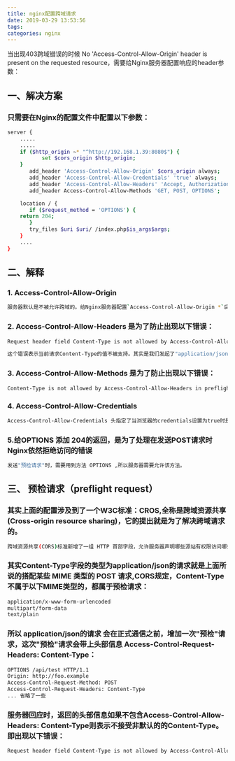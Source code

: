 ```yaml
---
title: nginx配置跨域请求
date: 2019-03-29 13:53:56
tags:
categories: nginx
---
```

当出现403跨域错误的时候 No 'Access-Control-Allow-Origin' header is present on the requested resource，需要给Nginx服务器配置响应的header参数：
## 一、解决方案
### 只需要在Nginx的配置文件中配置以下参数：
``` bash
server {
    .....
    .....
    if ($http_origin ~* "^http://192.168.1.39:8080$") {
           set $cors_origin $http_origin;
    }
       add_header 'Access-Control-Allow-Origin' $cors_origin always;
       add_header 'Access-Control-Allow-Credentials' 'true' always;
       add_header 'Access-Control-Allow-Headers' 'Accept, Authorization,DNT,X-CustomHeader,Keep-Alive,User-Agent,X-Requested-With,If-Modified-Since,Cache-Control,Content-Type';
       add_header Access-Control-Allow-Methods 'GET, POST, OPTIONS';

    location / {
       if ($request_method = 'OPTIONS') {
	return 204;
       }
       try_files $uri $uri/ /index.php$is_args$args;
    }
    ....
}
```
## 二、解释
### 1. Access-Control-Allow-Origin
``` bash
服务器默认是不被允许跨域的。给Nginx服务器配置`Access-Control-Allow-Origin *`后，表示服务器可以接受所有的请求源（Origin）,即接受所有跨域的请求。
```

### 2. Access-Control-Allow-Headers 是为了防止出现以下错误：
``` bash
Request header field Content-Type is not allowed by Access-Control-Allow-Headers in preflight response.

这个错误表示当前请求Content-Type的值不被支持。其实是我们发起了"application/json"的类型请求导致的。这里涉及到一个概念：预检请求（preflight request）,请看下面"预检请求"的介绍。
```

### 3. Access-Control-Allow-Methods 是为了防止出现以下错误：
``` bash
Content-Type is not allowed by Access-Control-Allow-Headers in preflight response.
```

### 4. Access-Control-Allow-Credentials
``` bash
Access-Control-Allow-Credentials 头指定了当浏览器的credentials设置为true时是否允许浏览器读取response的内容。当用在对preflight预检测请求的响应中时，它指定了实际的请求是否可以使用credentials。请注意：简单 GET 请求不会被预检；如果对此类请求的响应中不包含该字段，这个响应将被忽略掉，并且浏览器也不会将相应内容返回给网页。
```

### 5.给OPTIONS 添加 204的返回，是为了处理在发送POST请求时Nginx依然拒绝访问的错误
``` bash
发送"预检请求"时，需要用到方法 OPTIONS ,所以服务器需要允许该方法。
```

## 三、 预检请求（preflight request）
### 其实上面的配置涉及到了一个W3C标准：CROS,全称是跨域资源共享 (Cross-origin resource sharing)，它的提出就是为了解决跨域请求的。
``` bash
跨域资源共享(CORS)标准新增了一组 HTTP 首部字段，允许服务器声明哪些源站有权限访问哪些资源。另外，规范要求，对那些可能对服务器数据产生副作用的HTTP 请求方法（特别是 GET 以外的 HTTP 请求，或者搭配某些 MIME 类型的 POST 请求），浏览器必须首先使用 OPTIONS 方法发起一个预检请求（preflight request），从而获知服务端是否允许该跨域请求。服务器确认允许之后，才发起实际的 HTTP 请求。在预检请求的返回中，服务器端也可以通知客户端，是否需要携带身份凭证（包括 Cookies 和 HTTP 认证相关数据）。
```

### 其实Content-Type字段的类型为application/json的请求就是上面所说的搭配某些 MIME 类型的 POST 请求,CORS规定，Content-Type不属于以下MIME类型的，都属于预检请求：
``` bash
application/x-www-form-urlencoded
multipart/form-data
text/plain
```
### 所以 application/json的请求 会在正式通信之前，增加一次"预检"请求，这次"预检"请求会带上头部信息 Access-Control-Request-Headers: Content-Type：
``` bash
OPTIONS /api/test HTTP/1.1
Origin: http://foo.example
Access-Control-Request-Method: POST
Access-Control-Request-Headers: Content-Type
... 省略了一些
```
### 服务器回应时，返回的头部信息如果不包含Access-Control-Allow-Headers: Content-Type则表示不接受非默认的的Content-Type。即出现以下错误：
``` bash
Request header field Content-Type is not allowed by Access-Control-Allow-Headers in preflight response.
```
